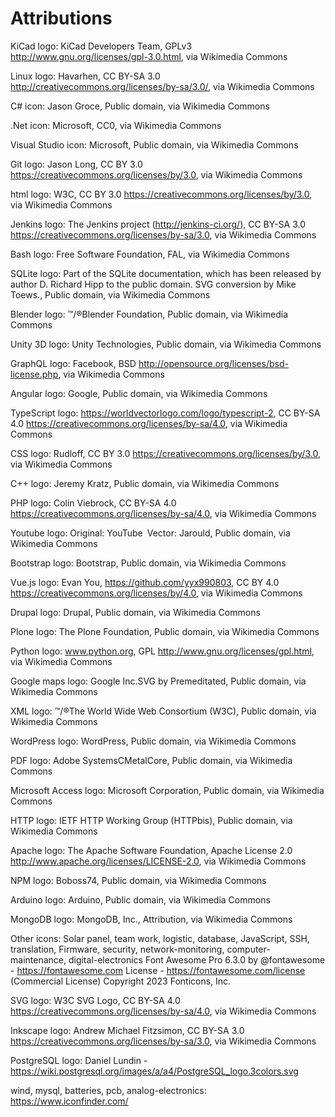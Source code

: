 # Attributions

KiCad logo:
KiCad Developers Team, GPLv3 <http://www.gnu.org/licenses/gpl-3.0.html>, via Wikimedia Commons

Linux logo:
Havarhen, CC BY-SA 3.0 <http://creativecommons.org/licenses/by-sa/3.0/>, via Wikimedia Commons

C# icon:
Jason Groce, Public domain, via Wikimedia Commons

.Net icon:
Microsoft, CC0, via Wikimedia Commons

Visual Studio icon:
Microsoft, Public domain, via Wikimedia Commons

Git logo:
Jason Long, CC BY 3.0 <https://creativecommons.org/licenses/by/3.0>, via Wikimedia Commons

html logo:
W3C, CC BY 3.0 <https://creativecommons.org/licenses/by/3.0>, via Wikimedia Commons

Jenkins logo:
The Jenkins project (http://jenkins-ci.org/), CC BY-SA 3.0 <https://creativecommons.org/licenses/by-sa/3.0>, via Wikimedia Commons

Bash logo:
Free Software Foundation, FAL, via Wikimedia Commons

SQLite logo:
Part of the SQLite documentation, which has been released by author D. Richard Hipp to the public domain. SVG conversion by Mike Toews., Public domain, via Wikimedia Commons

Blender logo:
™/®Blender Foundation, Public domain, via Wikimedia Commons

Unity 3D logo:
Unity Technologies, Public domain, via Wikimedia Commons

GraphQL logo:
Facebook, BSD <http://opensource.org/licenses/bsd-license.php>, via Wikimedia Commons

Angular logo:
Google, Public domain, via Wikimedia Commons

TypeScript logo:
https://worldvectorlogo.com/logo/typescript-2, CC BY-SA 4.0 <https://creativecommons.org/licenses/by-sa/4.0>, via Wikimedia Commons

CSS logo:
Rudloff, CC BY 3.0 <https://creativecommons.org/licenses/by/3.0>, via Wikimedia Commons

C++ logo:
Jeremy Kratz, Public domain, via Wikimedia Commons

PHP logo:
Colin Viebrock, CC BY-SA 4.0 <https://creativecommons.org/licenses/by-sa/4.0>, via Wikimedia Commons

Youtube logo:
Original: YouTube Vector:  Jarould, Public domain, via Wikimedia Commons

Bootstrap logo:
Bootstrap, Public domain, via Wikimedia Commons

Vue.js logo:
Evan You, https://github.com/yyx990803, CC BY 4.0 <https://creativecommons.org/licenses/by/4.0>, via Wikimedia Commons

Drupal logo:
Drupal, Public domain, via Wikimedia Commons

Plone logo:
The Plone Foundation, Public domain, via Wikimedia Commons

Python logo:
www.python.org, GPL <http://www.gnu.org/licenses/gpl.html>, via Wikimedia Commons

Google maps logo:
Google Inc.SVG by Premeditated, Public domain, via Wikimedia Commons

XML logo:
™/®The World Wide Web Consortium (W3C), Public domain, via Wikimedia Commons

WordPress logo:
WordPress, Public domain, via Wikimedia Commons

PDF logo:
Adobe SystemsCMetalCore, Public domain, via Wikimedia Commons

Microsoft Access logo:
Microsoft Corporation, Public domain, via Wikimedia Commons

HTTP logo:
IETF HTTP Working Group (HTTPbis), Public domain, via Wikimedia Commons

Apache logo:
The Apache Software Foundation, Apache License 2.0 <http://www.apache.org/licenses/LICENSE-2.0>, via Wikimedia Commons

NPM logo:
Boboss74, Public domain, via Wikimedia Commons

Arduino logo:
Arduino, Public domain, via Wikimedia Commons

MongoDB logo:
MongoDB, Inc., Attribution, via Wikimedia Commons

Other icons:
Solar panel, team work, logistic, database, JavaScript, SSH, translation, Firmware, security, network-monitoring, computer-maintenance, digital-electronics
Font Awesome Pro 6.3.0 by @fontawesome - https://fontawesome.com License - https://fontawesome.com/license (Commercial License) Copyright 2023 Fonticons, Inc.

SVG logo:
W3C SVG Logo, CC BY-SA 4.0 <https://creativecommons.org/licenses/by-sa/4.0>, via Wikimedia Commons

Inkscape logo:
Andrew Michael Fitzsimon, CC BY-SA 3.0 <https://creativecommons.org/licenses/by-sa/3.0>, via Wikimedia Commons

PostgreSQL logo:
Daniel Lundin - https://wiki.postgresql.org/images/a/a4/PostgreSQL_logo.3colors.svg

wind, mysql, batteries, pcb, analog-electronics:
https://www.iconfinder.com/
